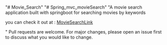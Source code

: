 "# Movie_Search" 
"# Spring_mvc_movieSearch" 
"A movie search application built with springboot for searching movies by keywords

you can check it out at :
[MovieSearchLink](https://www.movie-search-springboot.herokuapp.com/movieSearch)

"
Pull requests are welcome. For major changes, please open an issue first to discuss what you would like to change.

